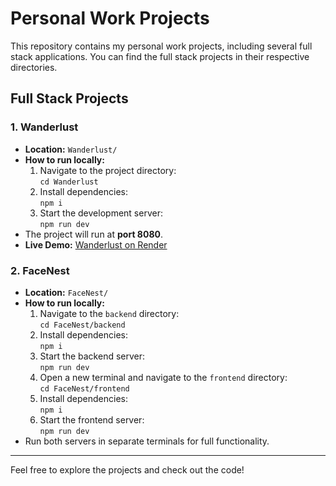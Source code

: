 # Personal Work Projects

This repository contains my personal work projects, including several full stack applications. You can find the full stack projects in their respective directories.

## Full Stack Projects

### 1. Wanderlust

- **Location:** `Wanderlust/`
- **How to run locally:**
    1. Navigate to the project directory:  
         `cd Wanderlust`
    2. Install dependencies:  
         `npm i`
    3. Start the development server:  
         `npm run dev`
- The project will run at **port 8080**.
- **Live Demo:** [Wanderlust on Render](https://wanderlust-80ti.onrender.com/)

### 2. FaceNest

- **Location:** `FaceNest/`
- **How to run locally:**
    1. Navigate to the `backend` directory:  
         `cd FaceNest/backend`
    2. Install dependencies:  
         `npm i`
    3. Start the backend server:  
         `npm run dev`
    4. Open a new terminal and navigate to the `frontend` directory:  
         `cd FaceNest/frontend`
    5. Install dependencies:  
         `npm i`
    6. Start the frontend server:  
         `npm run dev`
- Run both servers in separate terminals for full functionality.

---

Feel free to explore the projects and check out the code!